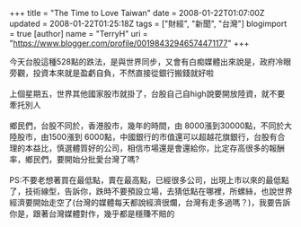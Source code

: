+++
title = "The Time to Love Taiwan"
date = 2008-01-22T01:07:00Z
updated = 2008-01-22T01:25:18Z
tags = ["財經", "新聞", "台灣"]
blogimport = true 
[author]
	name = "TerryH"
	uri = "https://www.blogger.com/profile/00198432946574471177"
+++

今天台股這種528點的跌法，是與世界同步，又會有白痴媒體出來說是，政府冷眼旁觀，投資本來就是盈虧自負，不然直接從銀行搬錢就好啦<br /><br />上個星期五，世界其他國家股市就掛了，台股自己自high說要開放陸資，就不要牽托別人<br /><br />鄉民們，台股不同於，香港股市，幾年的時間，由 8000漲到30000點，不同於大陸股市，由1500漲到 6000點，中國銀行的市值還可以超越花旗銀行，台股有合理的本益比，慎選體質好的公司，相信市場還是會還給你，比定存高很多的報酬率，鄉民們，要開始分批愛台灣了嗎? <br /><br />PS:不要老想著買在最低點，賣在最高點，已經很多公司，出現上市以來的最低點了，技術線型，告訴你，跌時不要預設立場，去猜低點在哪裡，所螺絲，也說世界經濟要開始走空了(台灣的媒體每天都說經濟很爛，台灣有走多過嗎？)，我要告訴你是，跟著台灣媒體對作，幾乎都是穩賺不賠的
